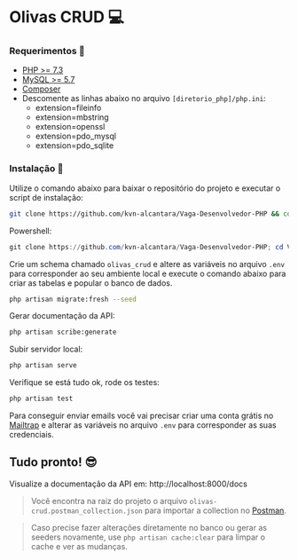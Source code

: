 # Olivas CRUD 💻

### Requerimentos 🤔
- [PHP >= 7.3](https://www.php.net/downloads)
- [MySQL >= 5.7](https://dev.mysql.com/downloads/mysql/)
- [Composer](https://getcomposer.org/download/)
- Descomente as linhas abaixo no arquivo `[diretorio_php]/php.ini`:
    - extension=fileinfo
    - extension=mbstring
    - extension=openssl
    - extension=pdo_mysql
    - extension=pdo_sqlite

### Instalação 🥱

Utilize o comando abaixo para baixar o repositório do projeto e executar o script de instalação:
```bash
git clone https://github.com/kvn-alcantara/Vaga-Desenvolvedor-PHP && cd Vaga-Desenvolvedor-PHP && sh ./scripts/install.sh
```
Powershell:
```powershell
git clone https://github.com/kvn-alcantara/Vaga-Desenvolvedor-PHP; cd Vaga-Desenvolvedor-PHP; ./scripts/install.sh
```

Crie um schema chamado `olivas_crud` e altere as variáveis no arquivo `.env` para corresponder ao seu ambiente local e execute o comando abaixo para criar as tabelas e popular o banco de dados.
```bash
php artisan migrate:fresh --seed
```

Gerar documentação da API:
```bash
php artisan scribe:generate
```

Subir servidor local:
```bash
php artisan serve
```

Verifique se está tudo ok, rode os testes:
```bash
php artisan test
```
Para conseguir enviar emails você vai precisar criar uma conta grátis no [Mailtrap](https://mailtrap.io/) e alterar as variáveis no arquivo `.env` para corresponder as suas credenciais.

## Tudo pronto! 😎

Visualize a documentação da API em: http://localhost:8000/docs

> Você encontra na raiz do projeto o arquivo `olivas-crud.postman_collection.json` para importar a collection no [Postman](https://www.postman.com/downloads/).

> Caso precise fazer alterações diretamente no banco ou gerar as seeders novamente, use `php artisan cache:clear` para limpar o cache e ver as mudanças.
